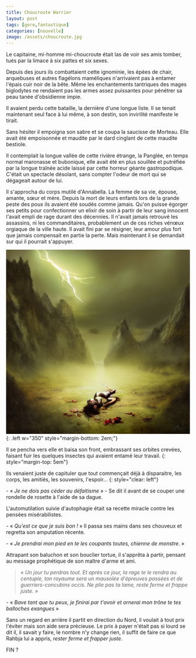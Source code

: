```yaml
---
title: Choucroute Warrior
layout: post
tags: [gore,fantastique]
categories: [nouvelle]
image: /assets/choucroute.jpg
---
```


Le capitaine, mi-homme mi-choucroute était las de voir ses amis tomber, tués par la limace à six pattes et six sexes.

Depuis des jours ils combattaient cette ignominie, les épées de chair, arquebuses et autres flagélons maméliques n'arrivaient pas à entamer l'épais cuir noir de la bête.
Même les enchantements tantriques des mages biglodytes ne rendaient pas les armes assez puissantes pour pénétrer sa peau tanée d'obsidienne impie.

Il avaient perdu cette bataille, la dernière d'une longue liste. Il se tenait maintenant seul face à lui même, à son destin, son invirilité manifeste le tirait.

Sans hésiter il empoigna son sabre et se coupa la saucisse de Morteau. Elle avait été empoisonnée et maudite par le dard cinglant de cette maudite bestiole.

Il contemplait la longue vallée de cette rivière étrange, la Panglée, en temps normal maronasse et bubonique, elle avait été en plus souillée et putréfiée par la longue traînée acide laissé par cette horreur géante gastropodique. C'était un spectacle désolant, sans compter l'odeur de mort qui se dégageait autour de lui.



Il s'approcha du corps mutilé d'Annabella. La femme de sa vie, épouse, amante, sœur et mère. 
Depuis la mort de leurs enfants lors de la grande peste des poux ils avaient été soudés comme jamais. Qu'on puisse égorger ses petits pour confectionner un elixir de soin à partir de leur sang innocent l'avait empli de rage durant des décennies. Il n'avait jamais retrouvé les assassins, ni les commanditaires, probablement un de ces riches vénœux orgiaque de la ville haute. Il avait fini par se résigner, leur amour plus fort que jamais compensait en partie la perte.
Mais maintenant il se demandait sur qui il pourrait s'appuyer.

![woman](/assets/mother-wife.jpg){: .left w="350" style="margin-bottom: 2em;"}

Il se pencha vers elle et baisa son front, embrassant ses orbites crevées, faisant fuir les quelques insectes qui avaient entamé leur travail.
{: style="margin-top: 5em"}


Ils venaient juste de capituler que tout commençait déjà à disparaitre, les corps, les amitiés, les souvenirs, l'espoir...
{: style="clear: left"}

\- « _Je ne dois pas céder au défaitisme_ » - Se dit il avant de se couper une rondelle de rosette à l'aide de sa dague.

L'automutilation suivie d'autophagie était sa recette miracle contre les pensées misérabilistes.

\- « _Qu'est ce que je suis bon !_ »
Il passa ses mains dans ses chouveux et regretta son amputation récente.

\- « _Je prendrai mon pied en te les coupants toutes, chienne de monstre_. »


Attrapant son baluchon et son bouclier tortue, il s'apprêta à partir, pensant au message prophétique de son maître d'arme et ami. 

> « _Un jour tu perdras tout. Et après ce jour, la rage te le rendra au centuple, ton royaume sera un mausolée d'épreuves passées et de guerriers-concubins occis. Ne plie pas ta lame, reste ferme et frappe juste._ »

\- « _Bave tant que tu peux, je finirai par t'avoir et ornerai mon trône te tes balloches exangues_ »

Sans un regard en arrière il partit en direction du Nord, il voulait à tout prix l'éviter mais son aide sera précieuse. Le prix à payer n'était pas si lourd se dit il, il savait y faire, le nombre n'y change rien, il suffit de faire ce que Rahbja lui a appris, _rester ferme et frapper juste_.

FIN ?